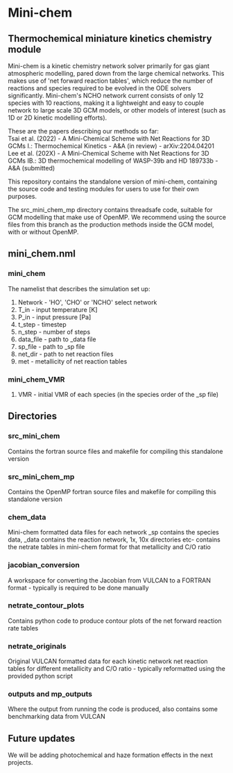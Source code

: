 # Mini-chem

## Thermochemical miniature kinetics chemistry module

Mini-chem is a kinetic chemistry network solver primarily for gas giant atmospheric modelling, pared down from the large chemical networks.
This makes use of 'net forward reaction tables', which reduce the number of reactions and species required to be evolved in the ODE solvers significantly.
Mini-chem's NCHO network current consists of only 12 species with 10 reactions, making it a lightweight and easy to couple network to large scale 3D GCM models, or other models of interest (such as 1D or 2D kinetic modelling efforts).

These are the papers describing our methods so far: \
Tsai et al. (2022) - A Mini-Chemical Scheme with Net Reactions for 3D GCMs I.: Thermochemical Kinetics - A&A (in review) - arXiv:2204.04201 \
Lee et al. (202X) - A Mini-Chemical Scheme with Net Reactions for 3D GCMs IB.: 3D thermochemical modelling of WASP-39b and HD 189733b - A&A (submitted)

This repository contains the standalone version of mini-chem, containing the source code and testing modules for users to use for their own purposes.

The src_mini_chem_mp directory contains threadsafe code, suitable for GCM modelling that make use of OpenMP. We recommend using the source files from this branch as the production methods inside the GCM model, with or without OpenMP.

## mini_chem.nml

### mini_chem

The namelist that describes the simulation set up:

1. Network - 'HO', 'CHO' or 'NCHO' select network
2. T_in - input temperature [K]
3. P_in - input pressure [Pa]
4. t_step - timestep
4. n_step - number of steps
5. data_file - path to _data file
6. sp_file - path to _sp file
7. net_dir - path to net reaction files
8. met - metallicity of net reaction tables

### mini_chem_VMR

1. VMR - initial VMR of each species (in the species order of the _sp file)


## Directories

### src_mini_chem

Contains the fortran source files and makefile for compiling this standalone version

### src_mini_chem_mp

Contains the OpenMP fortran source files and makefile for compiling this standalone version

### chem_data

Mini-chem formatted data files for each network _sp contains the species data, _data contains the reaction network, 1x, 10x directories etc- contains the netrate tables in mini-chem format for that metallicity and C/O ratio

### jacobian_conversion

A workspace for converting the Jacobian from VULCAN to a FORTRAN format - typically is required to be done manually

### netrate_contour_plots

Contains python code to produce contour plots of the net forward reaction rate tables

### netrate_originals

Original VULCAN formatted data for each kinetic network net reaction tables for different metallicity and C/O ratio - typically reformatted using the provided python script

### outputs and mp_outputs

Where the output from running the code is produced, also contains some benchmarking data from VULCAN

## Future updates

We will be adding photochemical and haze formation effects in the next projects.
